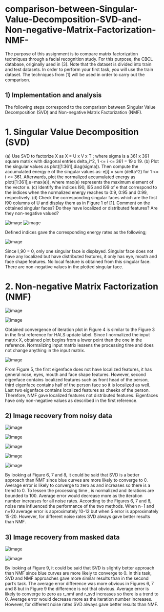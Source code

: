 # comparison-between-Singular-Value-Decomposition-SVD-and-Non-negative-Matrix-Factorization-NMF-
The purpose of this assignment is to compare matrix factorization techniques through a facial recognition study.
For this purpose, the CBCL database, originally used in [3]. Note that
the dataset is divided into train and test datasets. In order to perform your first task, you will use the train dataset. The
techniques from [1] will be used in order to carry out the comparison.

## 1) Implementation and analysis
The following steps correspond to the comparison between Singular Value Decomposition (SVD) and Non-negative
Matrix Factorization (NMF).
# 1. Singular Value Decomposition (SVD)
(a) Use SVD to factorize X as
X = U x V x T ;
where sigma is a 361 x 361 square matrix with diagonal entries delta_i^2, 1 <= i <= 361 = 19 x 19.
(b) Plot the singular values as plot([1:361],diag(sigma)). Then compute the accumulated energy e of the singular
values as: e[i] = sum (delta^2) for 1 <= i <= 361. Afterwards, plot the normalized accumulated energy as
plot([1:361],e=max(e)), where max(e) represents the maximum element of the vector e.
(c) Identify the indices I90, I95 and I99 of e that correspond to the indices when the normalized energy reaches
to 0:9, 0:95 and 0:99, respectively.
(d) Check the corresponding singular faces which are the first I90 columns of U and display them as in Figure
1 of [1]. Comment on the obtained singular faces? Do they have localized or distributed features? Are
they non-negative valued?

![image](https://user-images.githubusercontent.com/36455629/123239990-94ddd800-d4e8-11eb-9021-ecd8d8f9b97e.png)
![image](https://user-images.githubusercontent.com/36455629/123240063-a4f5b780-d4e8-11eb-99d0-7db4b8e35ae0.png)

Defined indices gave the corresponding energy rates as the following;

![image](https://user-images.githubusercontent.com/36455629/123240262-d40c2900-d4e8-11eb-89f6-1294f140142f.png)

Since I_90 = 0, only one singular face is displayed. Singular face does not have any localized but have distributed features, it only has eye, mouth and face shape features. No local feature is obtained from this singular face. There are non-negative values in the plotted singular face.

# 2. Non-negative Matrix Factorization (NMF)

![image](https://user-images.githubusercontent.com/36455629/123241142-91971c00-d4e9-11eb-9b81-4ed0956831d9.png)

![image](https://user-images.githubusercontent.com/36455629/123241215-9f4ca180-d4e9-11eb-843a-02054d50d523.png)

Obtained convergence of iteration plot in Figure 4 is similar to the Figure 3 in the first reference for HALS update label. Since I normalized the input matrix X, obtained plot begins from a lower point than the one in the reference. Normalizing input matrix lessens the processing time and does not change anything in the input matrix.

![image](https://user-images.githubusercontent.com/36455629/123241284-ad9abd80-d4e9-11eb-80d6-5c0a31388a4b.png)

From Figure 5, the first eigenface does not have localized features, it has general nose, eyes, mouth and face shape features. However, second eigenface contains localized features such as front head of the person, third eigenface contains half of the person face so it is localized as well. Last two eigenface contains localized features as cheeks of the person. Therefore, NMF gave localized features not distributed features. Eigenfaces have only non-negative values as described in the first reference.

## 2) Image recovery from noisy data

![image](https://user-images.githubusercontent.com/36455629/123241485-df138900-d4e9-11eb-98bf-eafcf9c4d0f4.png)

![image](https://user-images.githubusercontent.com/36455629/123241543-edfa3b80-d4e9-11eb-8e9b-c40764e75a07.png)

![image](https://user-images.githubusercontent.com/36455629/123241609-f8b4d080-d4e9-11eb-9554-96be672d5dd6.png)

![image](https://user-images.githubusercontent.com/36455629/123241650-ffdbde80-d4e9-11eb-8538-c083a37c6f91.png)

![image](https://user-images.githubusercontent.com/36455629/123241684-066a5600-d4ea-11eb-88ea-4aa9b3a7fbdc.png)

By looking at Figure 6, 7 and 8, it could be said that SVD is a better approach than NMF since blue curves are more likely to converge to 0. Average error is likely to converge to zero as and increases so there is a trend to 0. To lessen the processing time , is normalized and iterations are bounded to 100. Average error would decrease more as the iteration number increases for all noise rates. According to the Figures 6, 7 and 8, noise rate influenced the performance of the two methods. When n=1 and n=10 average error is approximately 10-12 but when 5 error is approximately 15-20. However, for different noise rates SVD always gave better results than NMF.

## 3) Image recovery from masked data

![image](https://user-images.githubusercontent.com/36455629/123241910-36195e00-d4ea-11eb-93bb-786b7635d7d2.png)

![image](https://user-images.githubusercontent.com/36455629/123241957-3f0a2f80-d4ea-11eb-9581-589567c17538.png)

By looking at Figure 9, it could be said that SVD is slightly better approach than NMF since blue curves are more likely to converge to 0. In this task, SVD and NMF approaches gave more similar results than in the second part’s task. The average error difference was more obvious in Figures 6, 7 and 8 but in Figure 9 the difference is not that obvious.
Average error is likely to converge to zero as r_nmf and r_svd increases so there is a trend to 0. Average error would decrease more as the iteration number increases. However, for different noise rates SVD always gave better results than NMF.
